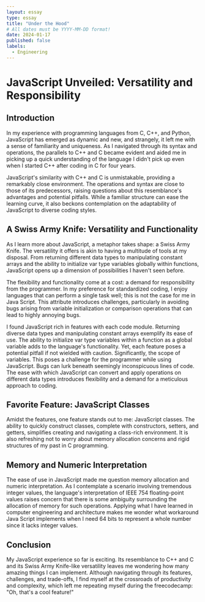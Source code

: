 ```yaml
---
layout: essay
type: essay
title: "Under the Hood"
# All dates must be YYYY-MM-DD format!
date: 2024-01-17
published: false
labels:
  - Engineering
---
```


# JavaScript Unveiled: Versatility and Responsibility

## Introduction

In my experience with programming languages from C, C++, and Python, JavaScript has emerged as dynamic and new, and strangely, it left me with a sense of familiarity and uniqueness. As I navigated through its syntax and operations, the parallels to C++ and C became evident and aided me in picking up a quick understanding of the language I didn't pick up even when I started C++ after coding in C for four years.

JavaScript's similarity with C++ and C is unmistakable, providing a remarkably close environment. The operations and syntax are close to those of its predecessors, raising questions about this resemblance's advantages and potential pitfalls. While a familiar structure can ease the learning curve, it also beckons contemplation on the adaptability of JavaScript to diverse coding styles.

## A Swiss Army Knife: Versatility and Functionality

As I learn more about JavaScript, a metaphor takes shape: a Swiss Army Knife. The versatility it offers is akin to having a multitude of tools at my disposal. From returning different data types to manipulating constant arrays and the ability to initialize var type variables globally within functions, JavaScript opens up a dimension of possibilities I haven't seen before.

The flexibility and functionality come at a cost: a demand for responsibility from the programmer. In my preference for standardized coding, I enjoy languages that can perform a single task well; this is not the case for me in Java Script. This attribute introduces challenges, particularly in avoiding bugs arising from variable initialization or comparison operations that can lead to highly annoying bugs.

I found JavaScript rich in features with each code module. Returning diverse data types and manipulating constant arrays exemplify its ease of use. The ability to initialize var type variables within a function as a global variable adds to the language's functionality. Yet, each feature poses a potential pitfall if not wielded with caution. Significantly, the scope of variables. This poses a challenge for the programmer while using  JavaScript. Bugs can lurk beneath seemingly inconspicuous lines of code. The ease with which JavaScript can convert and apply operations on different data types introduces flexibility and a demand for a meticulous approach to coding.

## Favorite Feature: JavaScript Classes

Amidst the features, one feature stands out to me: JavaScript classes. The ability to quickly construct classes, complete with constructors, setters, and getters, simplifies creating and navigating a class-rich environment. It is also refreshing not to worry about memory allocation concerns and rigid structures of my past in C programming.

## Memory and Numeric Interpretation

The ease of use in JavaScript made me question memory allocation and numeric interpretation. As I contemplate a scenario involving tremendous integer values, the language's interpretation of IEEE 754 floating-point values raises concern that there is some ambiguity surrounding the allocation of memory for such operations. Applying what I have learned in computer engineering and architecture makes me wonder what workaround Java Script implements when I need 64 bits to represent a whole number since it lacks integer values.

## Conclusion

My JavaScript experience so far is exciting. Its resemblance to C++ and C and its Swiss Army Knife-like versatility leaves me wondering how many amazing things I can implement. Although navigating through its features, challenges, and trade-offs, I find myself at the crossroads of productivity and complexity, which left me repeating myself during the freecodecamp: "Oh, that's a cool feature!"


